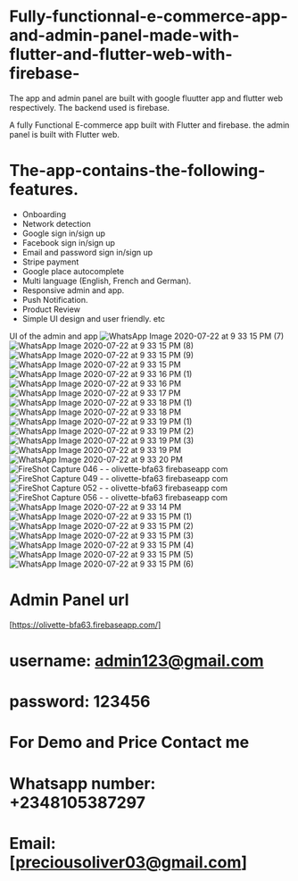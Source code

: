 # Fully-functionnal-e-commerce-app-and-admin-panel-made-with-flutter-and-flutter-web-with-firebase-
The app and admin panel are built with google fluutter app and flutter web respectively. The backend used is firebase.

A fully Functional E-commerce app built with Flutter and firebase. the admin panel is built with Flutter web.
# The-app-contains-the-following-features.
* Onboarding
* Network detection
* Google sign in/sign up
* Facebook sign in/sign up
* Email and password sign in/sign up
* Stripe payment
* Google place autocomplete
* Multi language (English, French and German).
* Responsive admin and app.
* Push Notification.
* Product Review
* Simple UI design and user friendly. etc

UI of the admin and app
![WhatsApp Image 2020-07-22 at 9 33 15 PM (7)](https://user-images.githubusercontent.com/43072734/88264045-03a42700-ccc3-11ea-85ca-ec6993d9c6cd.jpeg)
![WhatsApp Image 2020-07-22 at 9 33 15 PM (8)](https://user-images.githubusercontent.com/43072734/88264073-11f24300-ccc3-11ea-8321-caab27b44723.jpeg)
![WhatsApp Image 2020-07-22 at 9 33 15 PM (9)](https://user-images.githubusercontent.com/43072734/88264087-19195100-ccc3-11ea-8d70-f81412a34650.jpeg)
![WhatsApp Image 2020-07-22 at 9 33 15 PM](https://user-images.githubusercontent.com/43072734/88264107-20d8f580-ccc3-11ea-83e2-6d9c6c707243.jpeg)
![WhatsApp Image 2020-07-22 at 9 33 16 PM (1)](https://user-images.githubusercontent.com/43072734/88264143-31896b80-ccc3-11ea-809c-660f2fc07a67.jpeg)
![WhatsApp Image 2020-07-22 at 9 33 16 PM](https://user-images.githubusercontent.com/43072734/88264187-42d27800-ccc3-11ea-8b21-d5cde7e5a1ad.jpeg)
![WhatsApp Image 2020-07-22 at 9 33 17 PM](https://user-images.githubusercontent.com/43072734/88264202-4a921c80-ccc3-11ea-9106-3220a6ecd22a.jpeg)
![WhatsApp Image 2020-07-22 at 9 33 18 PM (1)](https://user-images.githubusercontent.com/43072734/88264218-4fef6700-ccc3-11ea-838c-c64ade3209ff.jpeg)
![WhatsApp Image 2020-07-22 at 9 33 18 PM](https://user-images.githubusercontent.com/43072734/88264274-672e5480-ccc3-11ea-9b26-2d34ff777ba9.jpeg)
![WhatsApp Image 2020-07-22 at 9 33 19 PM (1)](https://user-images.githubusercontent.com/43072734/88264285-6c8b9f00-ccc3-11ea-8184-2547fbc7fc1b.jpeg)
![WhatsApp Image 2020-07-22 at 9 33 19 PM (2)](https://user-images.githubusercontent.com/43072734/88264288-6dbccc00-ccc3-11ea-8e33-146762aa1676.jpeg)
![WhatsApp Image 2020-07-22 at 9 33 19 PM (3)](https://user-images.githubusercontent.com/43072734/88264292-6e556280-ccc3-11ea-9e77-61ac7860b490.jpeg)
![WhatsApp Image 2020-07-22 at 9 33 19 PM](https://user-images.githubusercontent.com/43072734/88264304-731a1680-ccc3-11ea-97c7-a489575172cd.jpeg)
![WhatsApp Image 2020-07-22 at 9 33 20 PM](https://user-images.githubusercontent.com/43072734/88264307-73b2ad00-ccc3-11ea-8242-e74b5d2109f4.jpeg)
![FireShot Capture 046 -  - olivette-bfa63 firebaseapp com](https://user-images.githubusercontent.com/43072734/88264309-757c7080-ccc3-11ea-8579-fe4c5f0d7e97.png)
![FireShot Capture 049 -  - olivette-bfa63 firebaseapp com](https://user-images.githubusercontent.com/43072734/88264370-8dec8b00-ccc3-11ea-8ccd-9cb8a30ff870.png)
![FireShot Capture 052 -  - olivette-bfa63 firebaseapp com](https://user-images.githubusercontent.com/43072734/88264392-9644c600-ccc3-11ea-8c37-3b2e3de1d221.png)
![FireShot Capture 056 -  - olivette-bfa63 firebaseapp com](https://user-images.githubusercontent.com/43072734/88264402-99d84d00-ccc3-11ea-8a65-d80f79a84731.png)
![WhatsApp Image 2020-07-22 at 9 33 14 PM](https://user-images.githubusercontent.com/43072734/88264404-9a70e380-ccc3-11ea-817e-ce4362ab2af5.jpeg)
![WhatsApp Image 2020-07-22 at 9 33 15 PM (1)](https://user-images.githubusercontent.com/43072734/88264419-9fce2e00-ccc3-11ea-9a1f-efa1e7d7429c.jpeg)
![WhatsApp Image 2020-07-22 at 9 33 15 PM (2)](https://user-images.githubusercontent.com/43072734/88264434-a52b7880-ccc3-11ea-98ea-47766ca8c50f.jpeg)
![WhatsApp Image 2020-07-22 at 9 33 15 PM (3)](https://user-images.githubusercontent.com/43072734/88264435-a5c40f00-ccc3-11ea-80e3-27d3d265a3ae.jpeg)
![WhatsApp Image 2020-07-22 at 9 33 15 PM (4)](https://user-images.githubusercontent.com/43072734/88264440-a8beff80-ccc3-11ea-9f09-b9f2e3cf6d90.jpeg)
![WhatsApp Image 2020-07-22 at 9 33 15 PM (5)](https://user-images.githubusercontent.com/43072734/88264453-ae1c4a00-ccc3-11ea-92c9-6bfbb9af570e.jpeg)
![WhatsApp Image 2020-07-22 at 9 33 15 PM (6)](https://user-images.githubusercontent.com/43072734/88264467-b4aac180-ccc3-11ea-9761-eb9ac61460aa.jpeg)

# Admin Panel url
[https://olivette-bfa63.firebaseapp.com/]

# username: admin123@gmail.com
# password: 123456

# For Demo and Price Contact me 
# Whatsapp number: +2348105387297
# Email: [preciousoliver03@gmail.com]





























